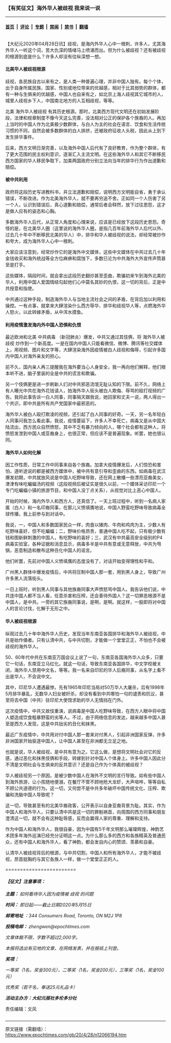 ### 【有奖征文】海外华人被歧视 我来说一说

---

#### [首页](../../../..?n12066194) &nbsp;|&nbsp; [评论](../../../../../epoch-comment?n12066194) &nbsp;|&nbsp; [专题](../../../../../epoch-special?n12066194) &nbsp;|&nbsp; [禁闻](../../../../../epoch-news?n12066194) &nbsp;|&nbsp; [禁书](../../../../../books?n12066194) &nbsp;|&nbsp; [翻墙](https://github.com/gfw-breaker/nogfw/blob/master/README.md?n12066194)


<div class="column" id="artbody" itemprop="articleBody">
 <!-- article content begin -->
 <p>
  【大纪元2020年04月28日讯】歧视，是海内外华人心中一根刺，许多人，尤其海外华人一听这个词，苦大仇深的情绪马上喷涌而出。但为什么被歧视？还有被歧视的根源到底是什么？许多人却没有往纵深想一想。
 </p>
 <h4>
  北美华人被歧视根源
 </h4>
 <p>
  歧视，各民族自古以来有之，是人类一种普遍心理，并非中国人独有。每个个体，出于自身所属民族、国家、性别或地位带来的优越感，相对于比其弱势的群体，都有一种与生俱来的优越感，中国人也自来有之，如北京上海人歧视其它城市的人，城里人歧视乡下人，中国南北地方的人互相歧视，等等。
 </p>
 <p>
  北美
  <ok href="https://www.epochtimes.com/gb/tag/%E6%B5%B7%E5%A4%96%E5%8D%8E%E4%BA%BA%E8%A2%AB%E6%AD%A7%E8%A7%86.html">
   海外华人被歧视
  </ok>
  有其历史根源。那时，北美西方现代文明还在初始发展阶段，法律和规章制度不像今天这么完善，没法相对公正的保护各个族裔的人。再加上当时的中国人作为北美极少数群体，与白人为主的社会在语言、饮食和生活传统习惯的不同，自然会被多数群体的白人排挤，还被政府征收人头税，因此从上到下发生排华事件。
 </p>
 <p>
  后来，西方文明日渐完善，以及海外中国人后代有了良好教育，作为整个群体，有了更大范围的民主权利意识，逐渐汇入主流文明。在这些海外华人和其它不断移民西方国家的华人移民争取下，加美两国政府分别立法向当年的排华行为作出道歉和赔偿。
 </p>
 <h4>
  被中共利用
 </h4>
 <p>
  政府将这段历史写进教科书，并立法道歉和赔偿，说明西方文明能自省，勇于承认错误，不断改进。作为北美海外华人，就不要再穷追不舍。正如同一个人伤害了另一个人，认识到错误后，真心道歉和赔偿，通常后者会释然，放下过往恩怨，这才是做人应有的姿态和心胸。
 </p>
 <p>
  多数海外华人后代，从正常人角度和心理来说，应该是已经放下这段历史恩怨。奇怪的是，在北美华人圈（这里说的海外华人圈，是指几百年前海外华人后代以外、过去几十年中不断移民北美的华人）中，排华和华人被歧视的说法，却经常被炒作和夸大，成为海外华人心中一根刺。
 </p>
 <p>
  大家应该注意到，经常炒作它的是海外中文媒体，这些中文媒体在中共过去几十年金钱收买和海外统战等全方位麻痹和腐蚀下，多数已沦为中共海外大外宣传声筒甚至是打手。
 </p>
 <p>
  这些媒体，隔段时间，就会拿出这段历史翻炒甚至歪曲，欺骗初来乍到海外北美的华人，利用中国人爱国情结勾起他们心中莫名其妙的仇恨，这一切的背后，正是中共授意和指使。
 </p>
 <p>
  中共通过这种手段，制造海外华人与当地主流社会之间的矛盾，在背后加以利用和操控。一有点事，就拿来大肆渲染什么西方辱华、排华和歧视华人等，点燃海外华人怒火，以此转嫁矛盾，从中浑水摸鱼。
 </p>
 <h4>
  利用疫情激发海内外中国人恐惧和仇恨
 </h4>
 <p>
  最近欧洲和北美
  <ok href="https://www.epochtimes.com/gb/tag/%E4%B8%AD%E5%85%B1%E7%97%85%E6%AF%92.html">
   中共病毒
  </ok>
  （新冠肺炎）爆发，中共又通过其伎俩，将
  <ok href="https://www.epochtimes.com/gb/tag/%E6%B5%B7%E5%A4%96%E5%8D%8E%E4%BA%BA%E8%A2%AB%E6%AD%A7%E8%A7%86.html">
   海外华人被歧视
  </ok>
  炒作到一个新高度。一是在国内中国人只能看微信、微博、腾讯等社交媒体上，用视频、图片和文字等，大肆渲染海外因疫情被白人歧视和侮辱，引起许多国内中国人对海外亲友的担心。
 </p>
 <p>
  前不久，国内亲人再三提醒我在海外要当心人身安全，我一再向他们解释，他们根本听不进，脑子里装的全是中共的谎言和欺骗。
 </p>
 <p>
  另一个伎俩更是进一步刷新人们对中共邪恶流氓无耻认知的下限。前不久，网络上有人曝光中共在海外花钱请人，拍海外华人街头被白人欺侮、辱骂的殴打视频的广告。我将此事告诉一白人同事，同事隔天跟我说，她回家和丈夫一说，两人得出一个共识，即中共是所有共产党国家中最邪恶的。
 </p>
 <p>
  海外华人被白人殴打欺凌的视频，还引起了白人同事的好奇。一天，另一名年轻白人同事问我怎么看此事。我说，疫情蔓延下，许多人不幸死亡，病毒又是从中国大陆流出，西方民众自然愤怒，其中不乏有暴力倾向的人，哪个社会都有这种人，将愤怒发泄到中国人或亚裔身上，也很正常，但应该不是普遍现象。听罢，她也很认同。
 </p>
 <h4>
  海外华人如何化解
 </h4>
 <p>
  因工作性质，日常工作中同事来自各个族裔。加拿大疫情爆发后，人们惊恐和害怕，道听途说的都是被西方媒体中，被中共有意引导和歪曲的东西。如病毒在武汉爆发初期，中共就放风说是中国人吃野味导致，还在网上散播一些漂亮亚裔美女，津津有味吃蝙蝠汤的视频（这段视频后被证实是很久以前，一个媒体采访印尼一个专门吃蝙蝠小镇的旅游节目，和中国人没丁点关系），从视觉对比上恶心中国人。
 </p>
 <p>
  开始的时候，海内外华人和西方人，还真信了。一天上班过程中，听到一名病人家属（白人）和一名印裔同事，在那儿义愤填膺地说，中国人野蛮吃野味导致病毒全球传播，我上前参与到对话中。
 </p>
 <p>
  我说，一，中国人和多数国家民众一样，肉食以猪肉、牛肉和鸡肉为主，少数人有吃野味喜好，但不吃蝙蝠；二，野味价格昂贵，普通中国人吃不起，只有极少数有钱和图新鲜刺激的中国人，有吃野味的喜好；三，武汉有中共最高安全级别的P4病毒实验室，各种证据和消息显示，病毒多半是中共有意或无意释放，中共为甩锅，恶意制造和散布这种丑化中国人的谣言。
 </p>
 <p>
  他们听罢，先前对中国人义愤填膺的态度没有了，对话开始变得理性和平和。
 </p>
 <p>
  广州黑人群体中爆发疫情后，中共将压制中国人那一套，用到黑人身上，导致广州许多黑人流落街头。
 </p>
 <p>
  一日上班时，听到黑人同事与其他族裔同事大声愤怒骂中国人。我告诉他们说，中共连中国人都不当人看，任意杀害和压榨，还会善待外国人？这一切罪恶根源不是中国人，是中共。一旁的其它族裔同事说，是啊，是啊。就这样，一股即将对中国人的言论讨伐，化解于无形之中。
 </p>
 <h4>
  华人被歧视根源
 </h4>
 <p>
  纵观过去几十年中海外华人历史，发现当年东南亚各国排华和海外华人被歧视，中共是始作俑者。只有认清中共，与中共切割，才能做一个堂堂正正，不怕也不会被歧视的海外华人。
 </p>
 <p>
  50、60年代中共在东南亚万国会议上说了一句，东南亚各国海外华人众多，只要它一句话，东南亚立马红化。就这一句话，导致东南亚各国排华，中文学校被关闭，海外华人禁用中文名，等等。我一名来自印尼的华人后裔同事，从名字上看不出是华人，不会说中文。
 </p>
 <p>
  其中，印尼华人遭遇最惨。先有1965年印尼当局对50万华人大屠杀，后有1998年5月排华暴乱，无数华人妇女被奸杀，却没有看到中共哪怕一句的谴责和抗议，甚至将去中国（中共）驻印尼大使馆求助的华人无情挡在门外。
 </p>
 <p>
  这次疫情中，中共又故伎重演，说病毒是中国人吃野味导致，在西方人眼中将中国人塑造成饮食粗暴野蛮的劣等人。不过，由于网络信息的发达，越来越多中国人甚至是西方人发现，这是中共拙劣的丑化和抹黑。
 </p>
 <p>
  最近广东疫情中，中共用对付中国人那一套来对付黑人，引起非洲国家反弹，许多非洲国家开始驱逐中国人，让中国人甚至在非洲都无立足之地。
 </p>
 <p>
  也就是说，华人被歧视，是中共有意为之。它这么做，是想将文明社会对它的反感，通过恶化和抹黑伎俩和手段，转嫁到针对中国人个体身上。许多中国人因此分不清是文明社会与生俱来的反共意识？还是自己作为个体真的被歧视？
 </p>
 <p>
  华人被歧视另一个原因，是被少数中国人在海外不文明的言行导致。如有些中国人到海外旅游，让小孩随地便溺，在餐厅不管不顾地抢大龙虾，大声喧哗，等等自私不顾公共道德的行为。这一切，又何尝不是中共多年破坏中国传统文化、压榨、欺骗和洗脑中国人导致呢？
 </p>
 <p>
  这一切，导致甚至有的北美华裔政客，公开表示以自身亚裔背景为耻。其实，作为中国人和海外华人，只要认清中共是这一切的罪魁祸首，向周围的西方同事和朋友澄清这一切，就不会有这种耻辱感，反而会赢得人家的尊重、理解和支持。
 </p>
 <p>
  作为中国人和海外华人，我很自豪，因为中国有5千年文明那么璀璨辉煌，神韵艺术团多年海外巡演已经充分证明这一点。为什么那么多的西方和各族精英及普通民众，还有中国人和海外华人，看了神韵，都会发自内心的赞颂、羡慕和自豪。
 </p>
 <p>
  认清华人被歧视背后的根源，与中共切割，中国人和所有海外华人，才能不被歧视，昂首挺胸的与其它各族人一样，做一个堂堂正正的人。
 </p>
 <p>
  ========================
 </p>
 <h4>
  <em>
   【征文】注意事项：
  </em>
 </h4>
 <p>
  <em>
   <strong>
    主题：
   </strong>
   如何看待华人因为疫情被
   <ok href="https://www.epochtimes.com/gb/tag/%E6%AD%A7%E8%A7%86.html">
    歧视
   </ok>
   的问题
  </em>
 </p>
 <p>
  <em>
   <strong>
    时间：
   </strong>
   即日起——截止日期2020年5月15日
  </em>
 </p>
 <p>
  <em>
   <strong>
    邮寄地址
   </strong>
   ：344 Consumers Road, Toronto, ON M2J 1P8
  </em>
 </p>
 <p>
  <em>
   <strong>
    投稿电邮：
   </strong>
   zhengwen@epochtimes.com
  </em>
 </p>
 <p>
  <em>
   文章体裁不限，字数不超过2,000字。
  </em>
 </p>
 <p>
  <em>
   本报将选出有见地的文章，在网络发表，并在报纸上刊登。
  </em>
 </p>
 <p>
  <em>
   <strong>
    奖项：
   </strong>
  </em>
 </p>
 <p>
  <em>
   一等奖（1名，奖金300元），二等奖（1名，奖金200元），三等奖（1名，奖金100元）
  </em>
 </p>
 <p>
  <em>
   优秀奖（若干名，奉送25元礼品卡）
  </em>
 </p>
 <p>
  <em>
   <strong>
    活动主办方：大纪元报社多伦多分社
   </strong>
  </em>
 </p>
 <p>
  责任编辑：文风
 </p>
 <!-- article content end -->
</div>


---

原文链接（需翻墙）：https://www.epochtimes.com/gb/20/4/28/n12066194.htm